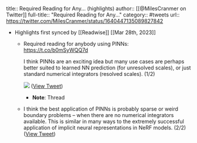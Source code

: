 title:: Required Reading for Any... (highlights)
author:: [[@MilesCranmer on Twitter]]
full-title:: "Required Reading for Any..."
category:: #tweets
url:: https://twitter.com/MilesCranmer/status/1640447135089827842

- Highlights first synced by [[Readwise]] [[Mar 28th, 2023]]
	- Required reading for anybody using PINNs:
	  https://t.co/b0mSyWQQ7d
	  
	  I think PINNs are an exciting idea but many use cases are perhaps better suited to learned NN prediction (for unresolved scales), or just standard numerical integrators (resolved scales).
	  (1/2) 
	  
	  ![](https://pbs.twimg.com/media/FsQEAMtWIAwXG0Q.png) ([View Tweet](https://twitter.com/MilesCranmer/status/1640447135089827842))
		- **Note**: Thread
	- I think the best application of PINNs is probably sparse or weird boundary problems – when there are no numerical integrators available.
	  This is similar in many ways to the extremely successful application of implicit neural representations in NeRF models.
	  (2/2) ([View Tweet](https://twitter.com/MilesCranmer/status/1640447138239848448))